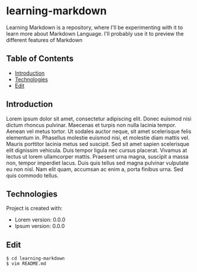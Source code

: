 # learning-markdown
Learning Markdown is a repository, where I'll be experimenting with it to learn 
more about Markdown Language. I'll probably use it to preview the different features of 
Markdown

## Table of Contents
* [Introduction](#introduction)
* [Technologies](#technologies)
* [Edit](#edit)

## Introduction
Lorem ipsum dolor sit amet, consectetur adipiscing elit. Donec euismod nisi dictum rhoncus pulvinar. Maecenas et turpis non nulla lacinia tempor. Aenean vel metus tortor. Ut sodales auctor neque, sit amet scelerisque felis elementum in. Phasellus molestie euismod nisi, et molestie diam mattis vel. Mauris porttitor lacinia metus sed suscipit. Sed sit amet sapien scelerisque elit dignissim vehicula. Duis tempor ligula nec cursus placerat. Vivamus at lectus ut lorem ullamcorper mattis. Praesent urna magna, suscipit a massa non, tempor imperdiet lacus. Duis quis tellus sed magna pulvinar vulputate eu non nisl. Nam elit quam, accumsan ac enim a, porta finibus urna. Sed quis commodo tellus. 

## Technologies
Project is created with:
* Lorem version: 0.0.0
* Ipsum version: 0.0.0

## Edit
```
$ cd learning-markdown
$ vim README.md
```
